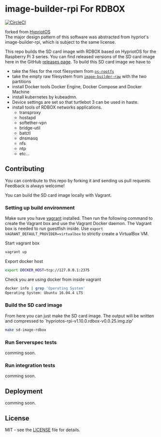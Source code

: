 # image-builder-rpi For RDBOX

[![CircleCI](https://circleci.com/gh/rdbox-intec/image-builder-rpi.svg?style=svg)](https://circleci.com/gh/rdbox-intec/image-builder-rpi)

forked from [HypriotOS](https://github.com/hypriot/image-builder-rpi)  
The major design pattern of this software was abstracted from hypriot's image-builder-rpi, which is subject to the same license.

This repo builds the SD card image with RDBOX based on HypriotOS for the Raspberry Pi 3 series.
You can find released versions of the SD card image here in the GitHub
[releases page](./releases). To build this SD card image we have to

- take the files for the root filesystem from [`os-rootfs`](https://github.com/hypriot/os-rootfs)
- take the empty raw filesystem from [`image-builder-raw`](https://github.com/hypriot/image-builder-raw) with the two partitions
- install Docker tools Docker Engine, Docker Compose and Docker Machine
- install kubernetes by kubeadmn.
- Device settings are set so that turtlebot 3 can be used in haste.
- install tools of RDBOX networks applications.
  - transproxy
  - hostapd
  - softether-vpn
  - bridge-util
  - batctl
  - dnsmasq
  - nfs
  - ntp
  - etc...

## Contributing

You can contribute to this repo by forking it and sending us pull requests.
Feedback is always welcome!

You can build the SD card image locally with Vagrant.

### Setting up build environment

Make sure you have [vagrant](https://docs.vagrantup.com/v2/installation/) installed.
Then run the following command to create the Vagrant box and use the Vagrant Docker
daemon. The Vagrant box is needed to run guestfish inside.
Use `export VAGRANT_DEFAULT_PROVIDER=virtualbox` to strictly create a VirtualBox VM.

Start vagrant box

```bash
vagrant up
```

Export docker host

```bash
export DOCKER_HOST=tcp://127.0.0.1:2375
```

Check you are using docker from inside vagrant

```bash
docker info | grep 'Operating System'
Operating System: Ubuntu 16.04.4 LTS
```

### Build the SD card image

From here you can just make the SD card image. The output will be written and
compressed to `hypriotos-rpi-v1.10.0.rdbox-v0.0.25.img.zip'

```bash
make sd-image-rdbox
```

### Run Serverspec tests

comming soon.

### Run integration tests

comming soon.

## Deployment

comming soon.

## License

MIT - see the [LICENSE](./LICENSE) file for details.

